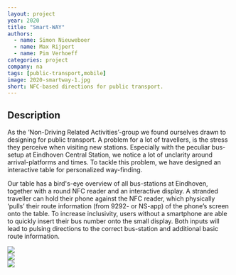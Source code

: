 ```yaml
---
layout: project
year: 2020
title: "Smart-WAY"
authors:
  - name: Simon Nieuweboer
  - name: Max Rijpert
  - name: Pim Verhoeff
categories: project
company: na
tags: [public-transport,mobile]
image: 2020-smartway-1.jpg
short: NFC-based directions for public transport.
---
```


## Description
As the ‘Non-Driving Related Activities’-group we found ourselves drawn to designing for public transport. A problem for a lot of travellers, is the stress they perceive when visiting new stations. Especially with the peculiar bus-setup at Eindhoven Central Station, we notice a lot of unclarity around arrival-platforms and times. To tackle this problem, we have designed an interactive table for personalized way-finding.

Our table has a bird's-eye overview of all bus-stations at Eindhoven, together with a round NFC reader and an interactive display. A stranded traveller can hold their phone against the NFC reader, which physically ‘pulls’ their route information (from 9292- or NS-app) of the phone’s screen onto the table. To increase inclusivity, users without a smartphone are able to quickly insert their bus number onto the small display. Both inputs will lead to pulsing directions to the correct bus-station and additional basic route information.

<div class="project-image">
  <img src="/assets/img/2020-smartway-2.jpg">
</div>
<div class="project-image">
  <img src="/assets/img/2020-smartway-3.jpg">
</div>
<div class="project-image">
  <img src="/assets/img/2020-smartway-4.jpg">
</div>